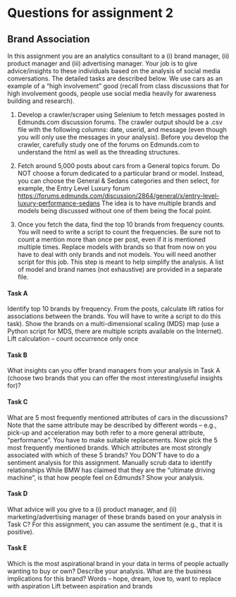 # Questions for assignment 2

## Brand Association

In this assignment you are an analytics consultant to a (i) brand manager, (ii) product manager and (iii) advertising manager. Your job is to give advice/insights to these individuals based on the analysis of social media conversations. The detailed tasks are described below. We use cars as an example of a “high involvement” good (recall from class discussions that for high involvement goods, people use social media heavily for awareness building and research). 

1.	Develop a crawler/scraper using Selenium to fetch messages posted in Edmunds.com discussion forums. The crawler output should be a .csv file with the following columns: date, userid, and message (even though you will only use the messages in your analysis). Before you develop the crawler, carefully study one of the forums on Edmunds.com to understand the html as well as the threading structures. 

2.	 Fetch around 5,000 posts about cars from a General topics forum. Do NOT choose a forum dedicated to a particular brand or model. Instead, you can choose the General & Sedans categories and then select, for example, the Entry Level Luxury forum https://forums.edmunds.com/discussion/2864/general/x/entry-level-luxury-performance-sedans
The idea is to have multiple brands and models being discussed without one of them being the focal point. 

3.	Once you fetch the data, find the top 10 brands from frequency counts. You will need to write a script to count the frequencies. Be sure not to count a mention more than once per post, even if it is mentioned multiple times. Replace models with brands so that from now on you have to deal with only brands and not models. You will need another script for this job. This step is meant to help simplify the analysis. A list of model and brand names (not exhaustive) are provided in a separate file.   

#### Task A 
Identify top 10 brands by frequency. From the posts, calculate lift ratios for associations between the brands. You will have to write a script to do this task). Show the brands on a multi-dimensional scaling (MDS) map (use a Python script for MDS, there are multiple scripts available on the Internet). 
Lift calculation – count occurrence only once

#### Task B
What insights can you offer brand managers from your analysis in Task A (choose two brands that you can offer the most interesting/useful insights for)? 

#### Task C  
What are 5 most frequently mentioned attributes of cars in the discussions? Note that the same attribute may be described by different words – e.g., pick-up and acceleration may both refer to a more general attribute, “performance”. You have to make suitable replacements. Now pick the 5 most frequently mentioned brands. Which attributes are most strongly associated with which of these 5 brands? You DON’T have to do a sentiment analysis for this assignment.
Manually scrub data to identify relationships
While BMW has claimed that they are the “ultimate driving machine”, is that how people feel on Edmunds? Show your analysis.   

#### Task D
What advice will you give to a (i) product manager, and (ii) marketing/advertising manager of these brands based on your analysis in Task C? For this assignment, you can assume the sentiment (e.g., that it is positive). 

#### Task E
Which is the most aspirational brand in your data in terms of people actually wanting to buy or own? Describe your analysis. What are the business implications for this brand?
 Words – hope, dream, love to, want to replace with aspiration
Lift between aspiration and brands
